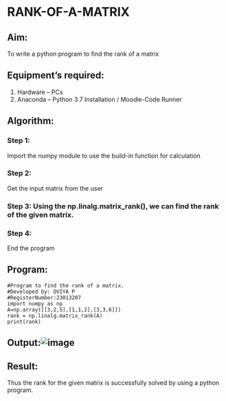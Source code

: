 # RANK-OF-A-MATRIX
## Aim:
To write a python program to find the rank of a matrix
## Equipment’s required:
1. 	Hardware – PCs
2. 	Anaconda – Python 3.7 Installation / Moodle-Code Runner
## Algorithm:
### Step 1: 
Import the numpy module to use the build-in function for calculation
### Step 2:
Get the input matrix from the user 
### Step 3: Using the np.linalg.matrix_rank(), we can find the rank of the given matrix.
### Step 4: 
End the program
## Program:
```
#Program to find the rank of a matrix.
#Developed by: OVIYA P
#RegisterNumber:23013207
import numpy as np
A=np.array([[3,2,5],[1,1,2],[3,3,6]])
rank = np.linalg.matrix_rank(A)
print(rank)
```
## Output:![image](https://github.com/Oviya24032K6/RANK-OF-A-MATRIX/assets/147139999/cdfa6fae-e2b2-4a7b-8520-ac179e4e3018)

## Result:
Thus the rank for the given matrix is successfully solved by  using a python program.

